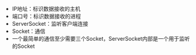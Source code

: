 * IP地址：标识数据接收的主机
* 端口号：标识数据接收的进程
* ServerSocket：监听客户端连接
* Socket：通信
* 一个最简单的通信至少需要三个Socket，ServerSocket内部是一个用于监听的Socket

